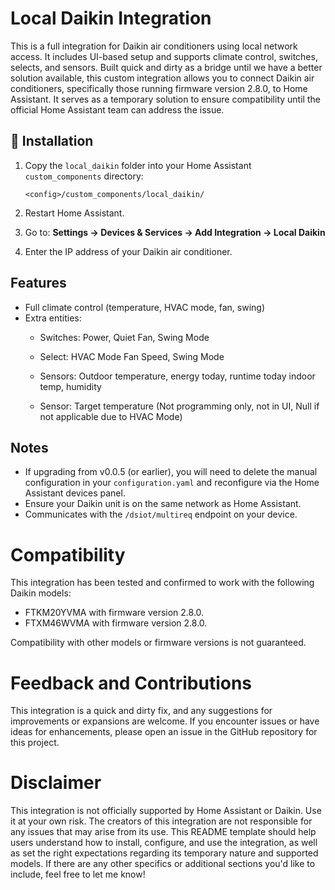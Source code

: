 # Local Daikin Integration
This is a full integration for Daikin air conditioners using local network access. It includes UI-based setup and supports climate control, switches, selects, and sensors.
Built quick and dirty as a bridge until we have a better solution available, this custom integration allows you to connect Daikin air conditioners, specifically those running firmware version 2.8.0, to Home Assistant. It serves as a temporary solution to ensure compatibility until the official Home Assistant team can address the issue.

## 🔧 Installation

1. Copy the `local_daikin` folder into your Home Assistant `custom_components` directory:
   ```
   <config>/custom_components/local_daikin/
   ```

2. Restart Home Assistant.

3. Go to:
   **Settings → Devices & Services → Add Integration → Local Daikin**

4. Enter the IP address of your Daikin air conditioner.

## Features

- Full climate control (temperature, HVAC mode, fan, swing)
- Extra entities:
  - Switches: Power, Quiet Fan, Swing Mode
  - Select: HVAC Mode Fan Speed, Swing Mode

  - Sensors: Outdoor temperature, energy today, runtime today indoor temp, humidity
  - Sensor: Target temperature (Not programming only, not in UI, Null if not applicable due to HVAC Mode)

## Notes
- If upgrading from v0.0.5 (or earlier), you will need to delete the manual configuration in your `configuration.yaml` and reconfigure via the Home Assistant devices panel.
- Ensure your Daikin unit is on the same network as Home Assistant.
- Communicates with the `/dsiot/multireq` endpoint on your device.


# Compatibility
This integration has been tested and confirmed to work with the following Daikin models:
  - FTKM20YVMA with firmware version 2.8.0.
  - FTXM46WVMA with firmware version 2.8.0.

Compatibility with other models or firmware versions is not guaranteed.

# Feedback and Contributions
This integration is a quick and dirty fix, and any suggestions for improvements or expansions are welcome. If you encounter issues or have ideas for enhancements, please open an issue in the GitHub repository for this project.

# Disclaimer
This integration is not officially supported by Home Assistant or Daikin. Use it at your own risk. The creators of this integration are not responsible for any issues that may arise from its use.
This README template should help users understand how to install, configure, and use the integration, as well as set the right expectations regarding its temporary nature and supported models. If there are any other specifics or additional sections you'd like to include, feel free to let me know!
